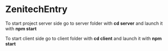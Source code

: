# ZenitechEntry

To start project server side go to server folder with **cd server** and launch it with **npm start**

To start client side go to client folder with **cd client** and launch it with **npm start**
